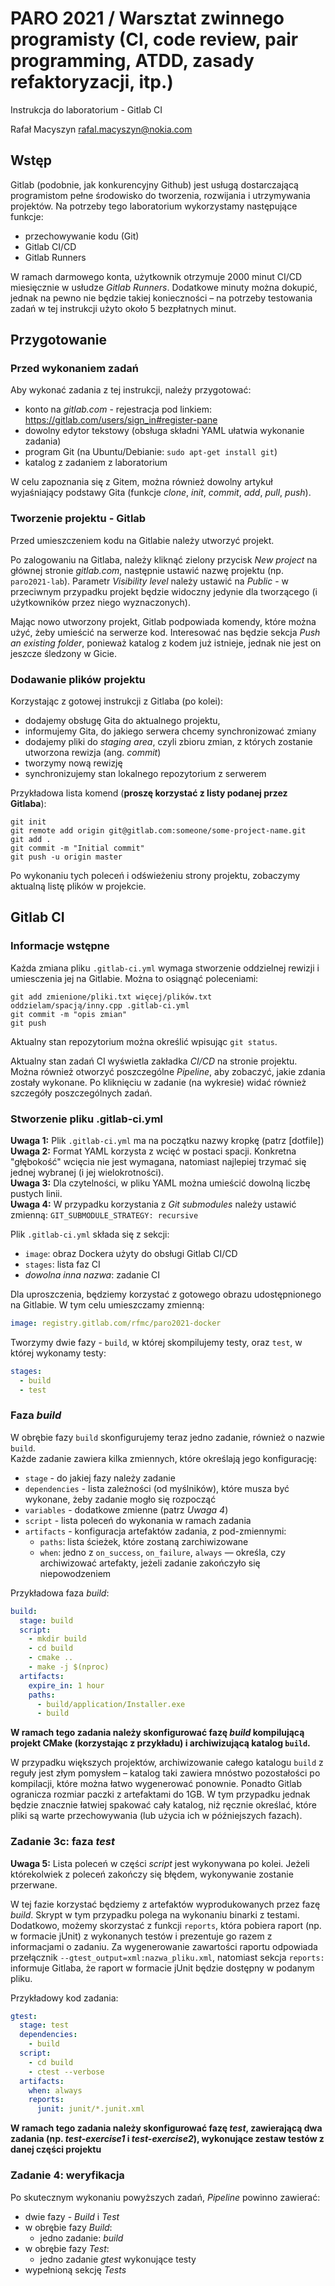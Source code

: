 # PARO 2021 / Warsztat zwinnego programisty (CI, code review, pair programming, ATDD, zasady refaktoryzacji, itp.)
Instrukcja do laboratorium - Gitlab CI

Rafał Macyszyn <rafal.macyszyn@nokia.com>


## Wstęp

Gitlab (podobnie, jak konkurencyjny Github) jest usługą dostarczającą programistom pełne środowisko do tworzenia, rozwijania i utrzymywania projektów. Na potrzeby tego laboratorium wykorzystamy następujące funkcje:

  * przechowywanie kodu (Git)
  * Gitlab CI/CD
  * Gitlab Runners

W ramach darmowego konta, użytkownik otrzymuje 2000 minut CI/CD miesięcznie w usłudze *Gitlab Runners*. Dodatkowe minuty można dokupić, jednak na pewno nie będzie takiej konieczności – na potrzeby testowania zadań w tej instrukcji użyto około 5 bezpłatnych minut.


## Przygotowanie

### Przed wykonaniem zadań

Aby wykonać zadania z tej instrukcji, należy przygotować:

  * konto na *gitlab.com* - rejestracja pod linkiem: <https://gitlab.com/users/sign_in#register-pane>
  * dowolny edytor tekstowy (obsługa składni YAML ułatwia wykonanie zadania)
  * program Git (na Ubuntu/Debianie: `sudo apt-get install git`)
  * katalog z zadaniem z laboratorium

W celu zapoznania się z Gitem, można również dowolny artykuł wyjaśniający podstawy Gita (funkcje *clone*, *init*, *commit*, *add*, *pull*, *push*).


### Tworzenie projektu - Gitlab

Przed umieszczeniem kodu na Gitlabie należy utworzyć projekt.

Po zalogowaniu na Gitlaba, należy kliknąć zielony przycisk *New project* na głównej stronie *gitlab.com*, następnie ustawić nazwę projektu (np. `paro2021-lab`). Parametr *Visibility level* należy ustawić na *Public* - w przeciwnym przypadku projekt będzie widoczny jedynie dla tworzącego (i użytkowników przez niego wyznaczonych).

Mając nowo utworzony projekt, Gitlab podpowiada komendy, które można użyć, żeby umieścić na serwerze kod. Interesować nas będzie sekcja *Push an existing folder*, ponieważ katalog z kodem już istnieje, jednak nie jest on jeszcze śledzony w Gicie.


### Dodawanie plików projektu

Korzystając z gotowej instrukcji z Gitlaba (po kolei):

  * dodajemy obsługę Gita do aktualnego projektu,
  * informujemy Gita, do jakiego serwera chcemy synchronizować zmiany
  * dodajemy pliki do *staging area*, czyli zbioru zmian, z których zostanie utworzona rewizja (ang. *commit*)
  * tworzymy nową rewizję
  * synchronizujemy stan lokalnego repozytorium z serwerem

Przykładowa lista komend (**proszę korzystać z listy podanej przez Gitlaba**):

```
git init
git remote add origin git@gitlab.com:someone/some-project-name.git
git add .
git commit -m "Initial commit"
git push -u origin master
```

Po wykonaniu tych poleceń i odświeżeniu strony projektu, zobaczymy aktualną listę plików w projekcie.


## Gitlab CI

### Informacje wstępne

Każda zmiana pliku `.gitlab-ci.yml` wymaga stworzenie oddzielnej rewizji i umiesczenia jej na Gitlabie. Można to osiągnąć poleceniami:

```
git add zmienione/pliki.txt więcej/plików.txt oddzielam/spacją/inny.cpp .gitlab-ci.yml
git commit -m "opis zmian"
git push
```

Aktualny stan repozytorium można określić wpisując `git status`.

Aktualny stan zadań CI wyświetla zakładka *CI/CD* na stronie projektu. Można również otworzyć poszczególne *Pipeline*, aby zobaczyć, jakie zdania zostały wykonane. Po kliknięciu w zadanie (na wykresie) widać również szczegóły poszczególnych zadań.


### Stworzenie pliku .gitlab-ci.yml

**Uwaga 1:** Plik `.gitlab-ci.yml` ma na początku nazwy kropkę (patrz [dotfile])  
**Uwaga 2:** Format YAML korzysta z wcięć w postaci spacji. Konkretna "głębokość" wcięcia nie jest wymagana, natomiast najlepiej trzymać się jednej wybranej (i jej wielokrotności).  
**Uwaga 3:** Dla czytelności, w pliku YAML można umieścić dowolną liczbę pustych linii.  
**Uwaga 4:** W przypadku korzystania z *Git submodules* należy ustawić zmienną: `GIT_SUBMODULE_STRATEGY: recursive`

Plik `.gitlab-ci.yml` składa się z sekcji:

  * `image`: obraz Dockera użyty do obsługi Gitlab CI/CD
  * `stages`: lista faz CI
  * *dowolna inna nazwa*: zadanie CI

Dla uproszczenia, będziemy korzystać z gotowego obrazu udostępnionego na Gitlabie. W tym celu umieszczamy zmienną:

```yaml
image: registry.gitlab.com/rfmc/paro2021-docker
```

Tworzymy dwie fazy - `build`, w której skompilujemy testy, oraz `test`, w której wykonamy testy:

```yaml
stages:
  - build
  - test
```

### Faza *build*

W obrębie fazy `build` skonfigurujemy teraz jedno zadanie, również o nazwie `build`.  
Każde zadanie zawiera kilka zmiennych, które określają jego konfigurację:

  * `stage` - do jakiej fazy należy zadanie
  * `dependencies` - lista zależności (od myślników), które musza być wykonane, żeby zadanie mogło się rozpocząć
  * `variables` - dodatkowe zmienne (patrz *Uwaga 4*)
  * `script` - lista poleceń do wykonania w ramach zadania
  * `artifacts` - konfiguracja artefaktów zadania, z pod-zmiennymi:
      * `paths`: lista ścieżek, które zostaną zarchiwizowane
      * `when`: jedno z `on_success`, `on_failure`, `always` — określa, czy archiwizować artefakty, jeżeli zadanie zakończyło się niepowodzeniem

Przykładowa faza *build*:

```yaml
build:
  stage: build
  script:
    - mkdir build
    - cd build
    - cmake ..
    - make -j $(nproc)
  artifacts:
    expire_in: 1 hour
    paths:
      - build/application/Installer.exe
      - build
```

**W ramach tego zadania należy skonfigurować fazę *build* kompilującą projekt CMake (korzystając z przykładu) i archiwizującą katalog `build`.**

W przypadku większych projektów, archiwizowanie całego katalogu `build` z reguły jest złym pomysłem – katalog taki zawiera mnóstwo pozostałości po kompilacji, które można łatwo wygenerować ponownie. Ponadto Gitlab ogranicza rozmiar paczki z artefaktami do 1GB. W tym przypadku jednak będzie znacznie łatwiej spakować cały katalog, niż ręcznie określać, które pliki są warte przechowywania (lub użycia ich w późniejszych fazach).


### Zadanie 3c: faza *test*

**Uwaga 5:** Lista poleceń w części *script* jest wykonywana po kolei. Jeżeli którekolwiek z poleceń zakończy się błędem, wykonywanie zostanie przerwane.

W tej fazie korzystać będziemy z artefaktów wyprodukowanych przez fazę *build*. Skrypt w tym przypadku polega na wykonaniu binarki z testami. Dodatkowo, możemy skorzystać z funkcji `reports`, która pobiera raport (np. w formacie jUnit) z wykonanych testów i prezentuje go razem z informacjami o zadaniu. Za wygenerowanie zawartości raportu odpowiada przełącznik `--gtest_output=xml:nazwa_pliku.xml`, natomiast sekcja `reports:` informuje Gitlaba, że raport w formacie jUnit będzie dostępny w podanym pliku.

Przykładowy kod zadania:

```yaml
gtest:
  stage: test
  dependencies:
    - build
  script:
    - cd build
    - ctest --verbose
  artifacts:
    when: always
    reports:
      junit: junit/*.junit.xml
```

**W ramach tego zadania należy skonfigurować fazę *test*, zawierającą dwa zadania (np. *test-exercise1* i *test-exercise2*), wykonujące zestaw testów z danej części projektu**


### Zadanie 4: weryfikacja

Po skutecznym wykonaniu powyższych zadań, *Pipeline* powinno zawierać:

  * dwie fazy - *Build* i *Test*
  * w obrębie fazy *Build*:
      * jedno zadanie: *build*
  * w obrębie fazy *Test*:
      * jedno zadanie *gtest* wykonujące testy
  * wypełnioną sekcję *Tests*


[dotfiles]: https://en.wikipedia.org/wiki/Hidden_file_and_hidden_directory#Unix_and_Unix-like_environments
